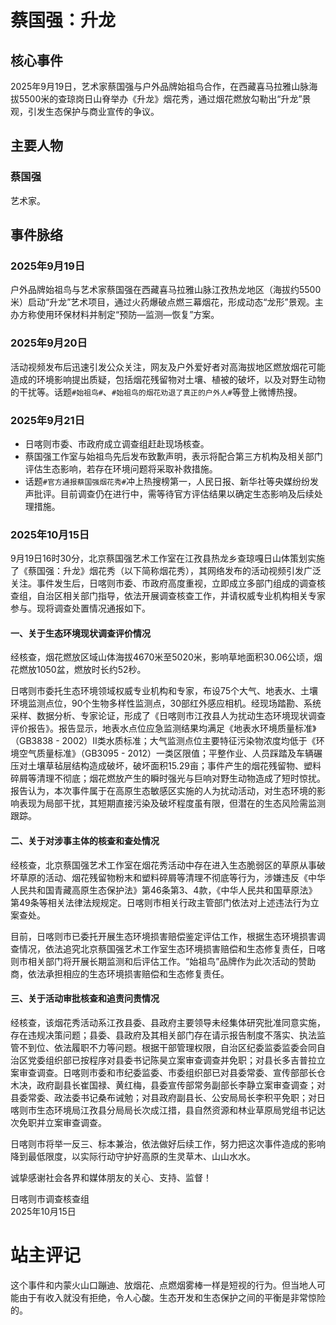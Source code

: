 # 蔡国强：升龙

## 核心事件

2025年9月19日，艺术家蔡国强与户外品牌始祖鸟合作，在西藏喜马拉雅山脉海拔5500米的查琼岗日山脊举办《升龙》烟花秀，通过烟花燃放勾勒出“升龙”景观，引发生态保护与商业宣传的争议。

## 主要人物

### 蔡国强

艺术家。

## 事件脉络

### 2025年9月19日
户外品牌始祖鸟与艺术家蔡国强在西藏喜马拉雅山脉江孜热龙地区（海拔约5500米）启动“升龙”艺术项目，通过火药爆破点燃三幕烟花，形成动态“龙形”景观。主办方称使用环保材料并制定“预防—监测—恢复”方案。

### 2025年9月20日
活动视频发布后迅速引发公众关注，网友及户外爱好者对高海拔地区燃放烟花可能造成的环境影响提出质疑，包括烟花残留物对土壤、植被的破坏，以及对野生动物的干扰等。话题`#始祖鸟#`、`#始祖鸟的烟花劝退了真正的户外人#`等登上微博热搜。

### 2025年9月21日  
- 日喀则市委、市政府成立调查组赶赴现场核查。  
- 蔡国强工作室与始祖鸟先后发布致歉声明，表示将配合第三方机构及相关部门评估生态影响，若存在环境问题将采取补救措施。  
- 话题`#官方通报蔡国强烟花秀#`冲上热搜榜第一，人民日报、新华社等央媒纷纷发声批评。目前调查仍在进行中，需等待官方评估结果以确定生态影响及后续处理措施。

### 2025年10月15日

9月19日16时30分，北京蔡国强艺术工作室在江孜县热龙乡查琼嘎日山体策划实施了《蔡国强：升龙》烟花秀（以下简称烟花秀），其网络发布的活动视频引发广泛关注。事件发生后，日喀则市委、市政府高度重视，立即成立多部门组成的调查核查组，自治区相关部门指导，依法开展调查核查工作，并请权威专业机构相关专家参与。现将调查处置情况通报如下。

#### 一、关于生态环境现状调查评价情况

经核查，烟花燃放区域山体海拔4670米至5020米，影响草地面积30.06公顷，烟花燃放1050盆，燃放时长约52秒。

日喀则市委托生态环境领域权威专业机构和专家，布设75个大气、地表水、土壤环境监测点位，90个生物多样性监测点，30部红外感应相机。经现场踏勘、系统采样、数据分析、专家论证，形成了《日喀则市江孜县人为扰动生态环境现状调查评价报告》。报告显示，地表水点位应急监测结果均满足《地表水环境质量标准》（GB3838 - 2002）Ⅱ类水质标准；大气监测点位主要特征污染物浓度均低于《环境空气质量标准》（GB3095 - 2012）一类区限值；平整作业、人员踩踏及车辆碾压对土壤草毡层结构造成破坏，破坏面积15.29亩；事件产生的烟花残留物、塑料碎屑等清理不彻底；烟花燃放产生的瞬时强光与巨响对野生动物造成了短时惊扰。报告认为，本次事件属于在高原生态敏感区实施的人为扰动活动，对生态环境的影响表现为局部干扰，其短期直接污染及破坏程度虽有限，但潜在的生态风险需监测跟踪。

#### 二、关于对涉事主体的核查和查处情况

经核查，北京蔡国强艺术工作室在烟花秀活动中存在进入生态脆弱区的草原从事破坏草原的活动、烟花残留物粉末和塑料碎屑等清理不彻底等行为，涉嫌违反《中华人民共和国青藏高原生态保护法》第46条第3、4款，《中华人民共和国草原法》第49条等相关法律法规规定。日喀则市相关行政主管部门依法对上述违法行为立案查处。

目前，日喀则市已委托开展生态环境损害赔偿鉴定评估工作，根据生态环境损害调查情况，依法追究北京蔡国强艺术工作室生态环境损害赔偿和生态修复责任，日喀则市相关部门将开展长期监测和后评估工作。“始祖鸟”品牌作为此次活动的赞助商，依法承担相应的生态环境损害赔偿和生态修复责任。

#### 三、关于活动审批核查和追责问责情况

经核查，该烟花秀活动系江孜县委、县政府主要领导未经集体研究批准同意实施，存在违规决策问题；县委、县政府及其相关部门存在请示报告制度不落实、执法监管不到位、依法履职不力等问题。根据干部管理权限，自治区纪委监委监委会同自治区党委组织部已按程序对县委书记陈昊立案审查调查并免职；对县长多吉普拉立案审查调查。日喀则市委和市纪委监委、市委组织部已对县委常委、宣传部部长仓木决，政府副县长崔国禄、黄红梅，县委宣传部常务副部长李静立案审查调查；对县委常委、政法委书记桑布诫勉；对县政府副县长、公安局局长李积平免职；对日喀则市生态环境局江孜县分局局长次成江措，县自然资源和林业草原局党组书记达次免职并立案审查调查。

日喀则市将举一反三、标本兼治，依法做好后续工作，努力把这次事件造成的影响降到最低限度，以实际行动守护好高原的生灵草木、山山水水。

诚挚感谢社会各界和媒体朋友的关心、支持、监督！

日喀则市调查核查组  
2025年10月15日

# 站主评记

这个事件和内蒙火山口蹦迪、放烟花、点燃烟雾棒一样是短视的行为。但当地人可能由于有收入就没有拒绝，令人心酸。生态开发和生态保护之间的平衡是非常惊险的。